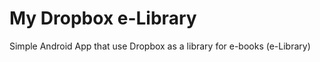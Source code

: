 My Dropbox e-Library
=========================

Simple Android App that use Dropbox as a library for e-books (e-Library)
